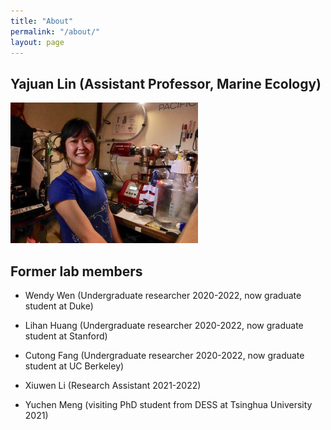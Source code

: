 ```yaml
---
title: "About"
permalink: "/about/"
layout: page
---
```


## Yajuan Lin (Assistant Professor, Marine Ecology)

<a href="assets/img/CREDITS-MAEVA-BARDY-YAJUAN-LIN-BD-1.jpeg"><img class="alignnone size-medium wp-image-72" src="assets/img/CREDITS-MAEVA-BARDY-YAJUAN-LIN-BD-1.jpeg" alt="" width="300" height="225" /></a> 


## Former lab members

- Wendy Wen (Undergraduate researcher 2020-2022, now graduate student at Duke)

- Lihan Huang (Undergraduate researcher 2020-2022, now graduate student at Stanford)

- Cutong Fang (Undergraduate researcher 2020-2022, now graduate student at UC Berkeley)

- Xiuwen Li (Research Assistant 2021-2022)

- Yuchen Meng (visiting PhD student from DESS at Tsinghua University 2021)

